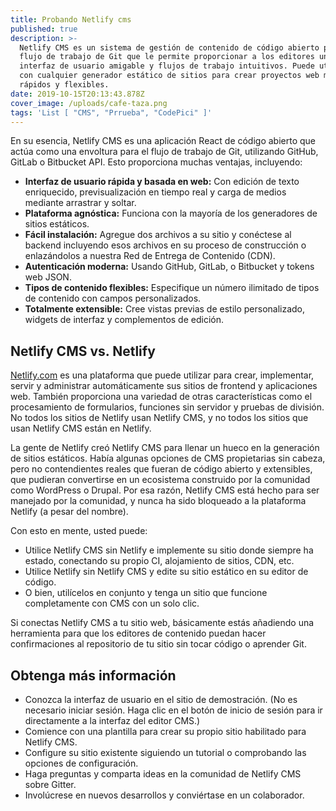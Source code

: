 ```yaml
---
title: Probando Netlify cms
published: true
description: >-
  Netlify CMS es un sistema de gestión de contenido de código abierto para su
  flujo de trabajo de Git que le permite proporcionar a los editores una
  interfaz de usuario amigable y flujos de trabajo intuitivos. Puede utilizarlo
  con cualquier generador estático de sitios para crear proyectos web más
  rápidos y flexibles.
date: 2019-10-15T20:13:43.878Z
cover_image: /uploads/cafe-taza.png
tags: 'List [ "CMS", "Prrueba", "CodePici" ]'
---
```

En su esencia, Netlify CMS es una aplicación React de código abierto que actúa como una envoltura para el flujo de trabajo de Git, utilizando GitHub, GitLab o Bitbucket API. Esto proporciona muchas ventajas, incluyendo:

* **Interfaz de usuario rápida y basada en web:** Con edición de texto enriquecido, previsualización en tiempo real y carga de medios mediante arrastrar y soltar.
* **Plataforma agnóstica:** Funciona con la mayoría de los generadores de sitios estáticos.
* **Fácil instalación:** Agregue dos archivos a su sitio y conéctese al backend incluyendo esos archivos en su proceso de construcción o enlazándolos a nuestra Red de Entrega de Contenido (CDN).
* **Autenticación moderna:** Usando GitHub, GitLab, o Bitbucket y tokens web JSON.
* **Tipos de contenido flexibles:** Especifique un número ilimitado de tipos de contenido con campos personalizados.
* **Totalmente extensible:** Cree vistas previas de estilo personalizado, widgets de interfaz y complementos de edición.

## Netlify CMS vs. Netlify

[Netlify.com](netlify.com) es una plataforma que puede utilizar para crear, implementar, servir y administrar automáticamente sus sitios de frontend y aplicaciones web. También proporciona una variedad de otras características como el procesamiento de formularios, funciones sin servidor y pruebas de división. No todos los sitios de Netlify usan Netlify CMS, y no todos los sitios que usan Netlify CMS están en Netlify.

La gente de Netlify creó Netlify CMS para llenar un hueco en la generación de sitios estáticos. Había algunas opciones de CMS propietarias sin cabeza, pero no contendientes reales que fueran de código abierto y extensibles, que pudieran convertirse en un ecosistema construido por la comunidad como WordPress o Drupal. Por esa razón, Netlify CMS está hecho para ser manejado por la comunidad, y nunca ha sido bloqueado a la plataforma Netlify (a pesar del nombre).

Con esto en mente, usted puede:

* Utilice Netlify CMS sin Netlify e implemente su sitio donde siempre ha estado, conectando su propio CI, alojamiento de sitios, CDN, etc.
* Utilice Netlify sin Netlify CMS y edite su sitio estático en su editor de código.
* O bien, utilícelos en conjunto y tenga un sitio que funcione completamente con CMS con un solo clic.

Si conectas Netlify CMS a tu sitio web, básicamente estás añadiendo una herramienta para que los editores de contenido puedan hacer confirmaciones al repositorio de tu sitio sin tocar código o aprender Git.

## Obtenga más información

* Conozca la interfaz de usuario en el sitio de demostración. (No es necesario iniciar sesión. Haga clic en el botón de inicio de sesión para ir directamente a la interfaz del editor CMS.)
* Comience con una plantilla para crear su propio sitio habilitado para Netlify CMS.
* Configure su sitio existente siguiendo un tutorial o comprobando las opciones de configuración.
* Haga preguntas y comparta ideas en la comunidad de Netlify CMS sobre Gitter.
* Involúcrese en nuevos desarrollos y conviértase en un colaborador.
